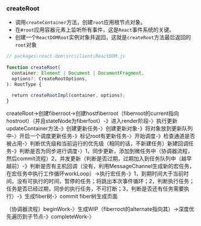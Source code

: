 ### createRoot
- 调用`createContainer`方法，创建`root`应用根节点对象。
- 在`#root`应用容器元素上监听所有事件，这是`React`事件系统的关键。
- 创建一个`ReactDOMRoot`实例对象并返回，这就是`createRoot`方法最后返回的`root`对象
``` javascript
// packages\react-dom\src\client\ReactDOM.js
​
function createRoot(
  container: Element | Document | DocumentFragment,
  options?: CreateRootOptions,
): RootType {
      
  return createRootImpl(container, options);
}
```


createRoot->创建fiberroot->创建hostfiberroot（fiberroot的current指向hostroot）（并且stateNode为fiberfoot）-》进入render阶段-〉执行更新updateContainer方法-》创建更新任务-〉创建更新对象-》将对象放到更新队列中-〉开启一个调度更新任务-》标记root有更新任务-〉开始调度-》检查通道是否被占用-〉判断优先级和当前运行的优先级（相同的话，不新建任务）新建回调任务-》判断是否为同步进行调度-〉1，同步更新，添加到微任务中（协调器流程，然后commit流程）2，并发更新（判断是否过期，过期加入到任务队列中（越早越前）-》判断是否有主机回调（没有，利用MessageChannel生成新的宏任务，在宏任务中执行工作循环workLoop）->执行宏任务-》1，到期时间大于当前时间，没有可执行的时间，暂停的任务；将跳出本次事件循环；2，判断执行任务；任务是否已经过期，同步的执行任务，不可打断；3，判断是否还有任务需要执行）-》生成fiber树-〉commit fiber树生成页面

（协调器流程）beginWork-〉生成WIP（fiberroot的alternate指向其）->深度优先遍历到子节点-》completeWork-〉